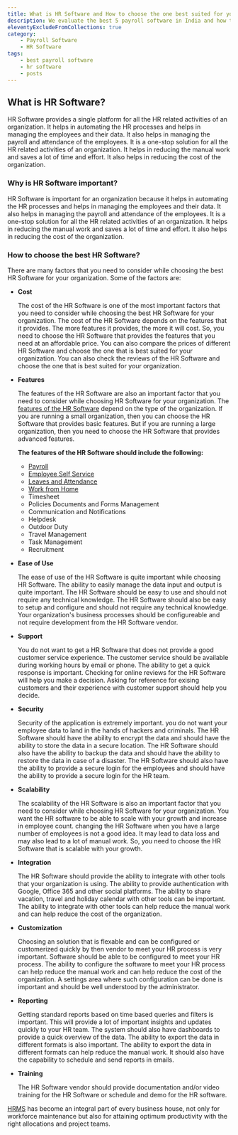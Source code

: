 ```yaml
---
title: What is HR Software and How to choose the one best suited for your company?
description: We evaluate the best 5 payroll software in India and how to choose one that is best for your organization.
eleventyExcludeFromCollections: true
category:
    - Payroll Software
    - HR Software
tags:
    - best payroll software
    - hr software
    - posts
---
```


## What is HR Software?

HR Software provides a single platform for all the HR related activities of an organization. It helps in automating the HR processes and helps in managing the employees and their data. It also helps in managing the payroll and attendance of the employees. It is a one-stop solution for all the HR related activities of an organization. It helps in reducing the manual work and saves a lot of time and effort. It also helps in reducing the cost of the organization.

### Why is HR Software important?

HR Software is important for an organization because it helps in automating the HR processes and helps in managing the employees and their data. It also helps in managing the payroll and attendance of the employees. It is a one-stop solution for all the HR related activities of an organization. It helps in reducing the manual work and saves a lot of time and effort. It also helps in reducing the cost of the organization.

### How to choose the best HR Software?
There are many factors that you need to consider while choosing the best HR Software for your organization. Some of the factors are:

* **Cost**
  
  The cost of the HR Software is one of the most important factors that you need to consider while choosing the best HR Software for your organization. The cost of the HR Software depends on the features that it provides. The more features it provides, the more it will cost. So, you need to choose the HR Software that provides the features that you need at an affordable price. You can also compare the prices of different HR Software and choose the one that is best suited for your organization. You can also check the reviews of the HR Software and choose the one that is best suited for your organization.

* **Features**
  
  The features of the HR Software are also an important factor that you need to consider while choosing HR Software for your organization. The [features of the HR Software](https://www.easyhrworld.com/features) depend on the type of the organization. If you are running a small organization, then you can choose the HR Software that provides basic features. But if you are running a large organization, then you need to choose the HR Software that provides advanced features. 

  **The features of the HR Software should include the following:**
    * [Payroll](https://www.easyhrworld.com/features/payroll-software-india/)
    * [Employee Self Service](https://www.easyhrworld.com/features/employee-self-service/)
    * [Leaves and Attendance](https://www.easyhrworld.com/features/leave-management-software-india/)
    * [Work from Home](https://www.easyhrworld.com/features/work-from-home/)
    * Timesheet
    * Policies Documents and Forms Management
    * Communication and Notifications
    * Helpdesk
    * Outdoor Duty
    * Travel Management
    * Task Management
    * Recruitment
  
* **Ease of Use** 
  
  The ease of use of the HR Software is quite important while choosing HR Software. The ability to easily manage the data input and output is quite important. The HR Software should be easy to use and should not require any technical knowledge. The HR Software should also be easy to setup and configure and should not require any technical knowledge. Your organization's business processes should be configureable and not require development from the HR Software vendor.

* **Support** 
  
  You do not want to get a HR Software that does not provide a good customer service experience. The customer service should be available during working hours by email or phone. The ability to get a quick response is important. Checking for online reviews for the HR Software will help you make a decision. Asking for reference for exising customers and their experience with customer support should help you decide.

* **Security** 
  
  Security of the application is extremely important. you do not want your employee data to land in the hands of hackers and criminals. The HR Software should have the ability to encrypt the data and should have the ability to store the data in a secure location. The HR Software should also have the ability to backup the data and should have the ability to restore the data in case of a disaster. The HR Software should also have the ability to provide a secure login for the employees and should have the ability to provide a secure login for the HR team.

* **Scalability** 
  
  The scalability of the HR Software is also an important factor that you need to consider while choosing HR Software for your organization. You want the HR software to be able to scale with your growth and increase in employee count. changing the HR Software when you have a large number of employees is not a good idea. It may lead to data loss and may also lead to a lot of manual work. So, you need to choose the HR Software that is scalable with your growth. 

* **Integration** 
  
  The HR Software should provide the ability to integrate with other tools that your organization is using. The ability to provide authentication with Google, Office 365 and other social platforms. The ability to share vacation, travel and holiday calendar with other tools can be important. The ability to integrate with other tools can help reduce the manual work and can help reduce the cost of the organization. 

* **Customization** 
  
  Choosing an solution that is flexable and can be configured or customerized quickly by then vendor to meet your HR process is very important. Software should be able to be configured to meet your HR process. The ability to configure the software to meet your HR process can help reduce the manual work and can help reduce the cost of the organization. A settings area where such configuration can be done is important and should be well understood by the administrator. 

* **Reporting** 
  
  Getting standard reports based on time based queries and filters is important. This will provide a lot of important insights and updates quickly to your HR team. The system should also have dashboards to provide a quick overview of the data. The ability to export the data in different formats is also important. The ability to export the data in different formats can help reduce the manual work. It should also have the capability to schedule and send reports in emails. 

* **Training** 
  
  The HR Software vendor should provide documentation and/or video training for the HR Software or schedule and demo for the HR software. 


[HRMS](https://www.easyhrworld.com/) has become an integral part of every business house, not only for workforce maintenance but also for attaining optimum productivity with the right allocations and project teams.
